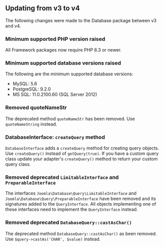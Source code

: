 ## Updating from v3 to v4

The following changes were made to the Database package between v3 and v4.

### Minimum supported PHP version raised

All Framework packages now require PHP 8.3 or newer.

### Minimum supported database versions raised

The following are the minimum supported database versions:

- MySQL: 5.6
- PostgreSQL: 9.2.0
- MS SQL: 11.0.2100.60 (SQL Server 2012)

### Removed quoteNameStr

The deprecated method `quoteNameStr` has been removed. Use `quoteNameString` instead.

### DatabaseInterface: `createQuery` method

`DatabaseInterface` adds a `createQuery` method for creating query objects. Use `createQuery()` instead of `getQuery(true)`.
If you have a custom query class update your adapter's `createQuery()` method to return your custom query class.

### Removed deprecated `LimitableInterface` and `PreparableInterface`

The interfaces `Joomla\Database\Query\LimitableInterface` and `Joomla\Database\Query\PreparableInterface` have been removed and its signatures added to the `QueryInterface`. All objects implementing one of these interfaces need to implement the `QueryInterface` instead.

### Removed deprecated `DatabaseQuery::castAsChar()`

The deprecated method `DatabaseQuery::castAsChar()` as been removed. Use `$query->castAs('CHAR', $value)` instead.
